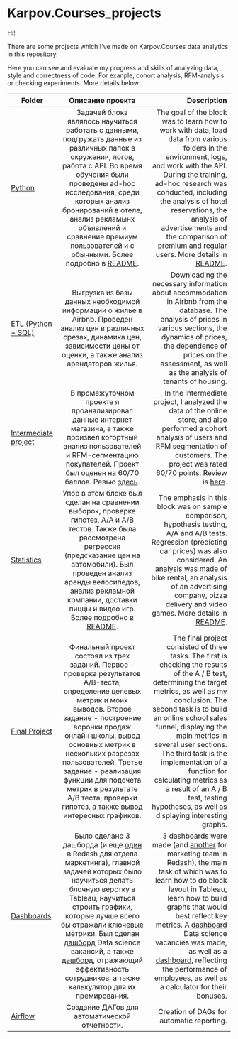 # Karpov.Courses_projects
Hi!

There are some projects which I've made on Karpov.Courses data analytics in this repository.

Here you can see and evaluate my progress and skills of analyzing data, style and correctness of 
code. For exanple, cohort analysis, RFM-analysis or checking experiments. More details below:

| Folder        | Описание проекта   | Description         | 
| ------------- |:--------------------:| -------------------:|
| [Python](https://github.com/DimaD0nts0v/Karpov.Courses_projects/tree/main/Python) | Задачей блока являлось научиться работать с данными, подгружать данные из различных папок в окружении, логов, работа с API. Во время обучения были проведены ad-hoc исследования, среди которых анализ бронирований в отеле, анализ рекламынх объявлений и сравнение премиум пользователей и с обычными. Более подробно в [README](https://github.com/DimaD0nts0v/Karpov.Courses_projects/tree/main/Python). | The goal of the block was to learn how to work with data, load data from various folders in the environment, logs, and work with the API. During the training, ad-hoc research was conducted, including the analysis of hotel reservations, the analysis of advertisements and the comparison of premium and regular users. More details in [README](https://github.com/DimaD0nts0v/Karpov.Courses_projects/tree/main/Python). |
| [ETL (Python + SQL)](https://github.com/DimaD0nts0v/Karpov.Courses_projects/blob/main/ETL%20(Python%20%2B%20SQL)/pandahouse.ipynb) | Выгрузка из базы данных необходимой информации о жилье в Airbnb. Проведен анализ цен в различных срезах, динамика цен, зависимости цены от оценки, а также анализ арендаторов жилья. | Downloading the necessary information about accommodation in Airbnb from the database. The analysis of prices in various sections, the dynamics of prices, the dependence of prices on the assessment, as well as the analysis of tenants of housing. |
| [Intermediate project](https://github.com/DimaD0nts0v/Karpov.Courses_projects/blob/main/Intermediate%20project/e-commerce%20cohort%20%2B%20RFM.ipynb) | В промежуточном проекте я проанализировал данные интернет магазина, а также произвел когортный анализ пользователей и RFM-сегментацию покупателей. Проект был оценен на 60/70 баллов. Ревью [здесь](https://github.com/DimaD0nts0v/Karpov.Courses_projects/blob/main/Intermediate%20project/Review%20of%20my%20project.md). | In the intermediate project, I analyzed the data of the online store, and also performed a cohort analysis of users and RFM segmentation of customers. The project was rated 60/70 points. Review is [here](https://github.com/DimaD0nts0v/Karpov.Courses_projects/blob/main/Intermediate%20project/Review%20of%20my%20project.md). |
| [Statistics](https://github.com/DimaD0nts0v/Karpov.Courses_projects/tree/main/Statistics) | Упор в этом блоке был сделан на сравнении выборок, проверке гипотез, A/A и A/B тестов. Также была рассмотрена регрессия (предсказание цен на автомобили). Был проведен анализ аренды велосипедов, анализ рекламной компании, доставки пиццы и видео игр. Более подробно в [README](https://github.com/DimaD0nts0v/Karpov.Courses_projects/tree/main/Statistics). | The emphasis in this block was on sample comparison, hypothesis testing, A/A and A/B tests. Regression (predicting car prices) was also considered. An analysis was made of bike rental, an analysis of an advertising company, pizza delivery and video games. More details in [README](https://github.com/DimaD0nts0v/Karpov.Courses_projects/tree/main/Statistics). |
| [Final Project](https://github.com/DimaD0nts0v/Karpov.Courses_projects/blob/main/final_project/final_project_2.ipynb) | Финальный проект состоял из трех заданий. Первое - проверка результатов A/B-теста, определение целевых метрик и моих выводов. Второе задание - построение воронки продаж онлайн школы, вывод основных метрик в нескольких разрезах пользователей. Третье задание - реализация функции для подсчета метрик в результате A/B теста, проверки гипотез, а также вывод интересных графиков. | The final project consisted of three tasks. The first is checking the results of the A / B test, determining the target metrics, as well as my conclusion. The second task is to build an online school sales funnel, displaying the main metrics in several user sections. The third task is the implementation of a function for calculating metrics as a result of an A / B test, testing hypotheses, as well as displaying interesting graphs. |
| [Dashboards](https://public.tableau.com/app/profile/ddontsov) | Было сделано 3 дашборда (и еще [один](http://redash.lab.karpov.courses/public/dashboards/24l1nbk4I0nC65DLjqPhw2KKgVLJMVzkSzLBT86f?org_slug=default) в Redash для отдела маркетинга), главной задачей которых было научиться делать блочную верстку в Tableau, научиться строить графики, которые лучше всего бы отражали ключевые метрики. Был сделан [дашборд](https://public.tableau.com/app/profile/ddontsov/viz/Datasciencevacancies/Datasciencevacancies) Data science вакансий, а также [дашборд](https://public.tableau.com/app/profile/ddontsov/viz/HRMonetary/Dashboard1), отражающий эффективность сотрудников, а также калькулятор для их премирования. | 3 dashboards were made (and [another](http://redash.lab.karpov.courses/public/dashboards/24l1nbk4I0nC65DLjqPhw2KKgVLJMVzkSzLBT86f?org_slug=default) for marketing team in Redash), the main task of which was to learn how to do block layout in Tableau, learn how to build graphs that would best reflect key metrics. A [dashboard](https://public.tableau.com/app/profile/ddontsov/viz/Datasciencevacancies/Datasciencevacancies) Data science vacancies was made, as well as a [dashboard](https://public.tableau.com/app/profile/ddontsov/viz/HRMonetary/Dashboard1), reflecting the performance of employees, as well as a calculator for their bonuses. |
| [Airflow](https://github.com/DimaD0nts0v/Karpov.Courses_projects/tree/main/Airflow) | Создание ДАГов для автоматической отчетности. | Creation of DAGs for automatic reporting. |

